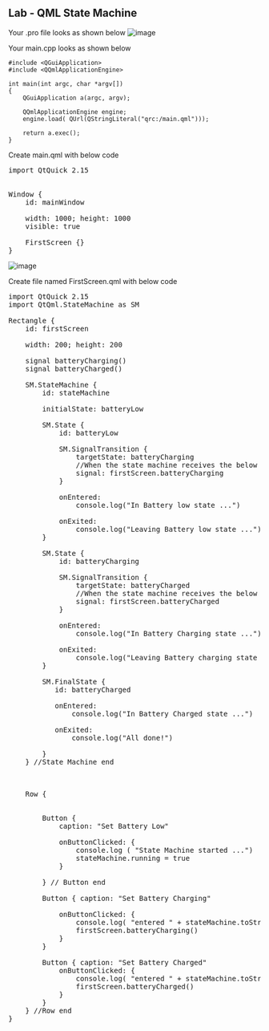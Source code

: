 ## Lab - QML State Machine

Your .pro file looks as shown below
![image](https://github.com/tektutor/qt-dec-2023/assets/12674043/35b44281-41f9-499f-b146-564da0072eca)

Your main.cpp looks as shown below
```
#include <QGuiApplication>
#include <QQmlApplicationEngine>

int main(int argc, char *argv[])
{
    QGuiApplication a(argc, argv);

    QQmlApplicationEngine engine;
    engine.load( QUrl(QStringLiteral("qrc:/main.qml")));

    return a.exec();
}
```

Create main.qml with below code
<pre>
import QtQuick 2.15


Window {
    id: mainWindow

    width: 1000; height: 1000
    visible: true

    FirstScreen {}
}  
</pre>
![image](https://github.com/tektutor/qt-dec-2023/assets/12674043/c5791d60-e751-43a9-9ae5-ecda8e40e78c)

Create file named FirstScreen.qml with below code
<pre>
import QtQuick 2.15
import QtQml.StateMachine as SM

Rectangle {
    id: firstScreen

    width: 200; height: 200

    signal batteryCharging()
    signal batteryCharged()

    SM.StateMachine {
        id: stateMachine

        initialState: batteryLow

        SM.State {
            id: batteryLow

            SM.SignalTransition {
                targetState: batteryCharging
                //When the state machine receives the below signal it moves to batteryCharging state
                signal: firstScreen.batteryCharging
            }

            onEntered:
                console.log("In Battery low state ...")

            onExited:
                console.log("Leaving Battery low state ...")
        }

        SM.State {
            id: batteryCharging

            SM.SignalTransition {
                targetState: batteryCharged
                //When the state machine receives the below signal, it moves to batteryCharged state
                signal: firstScreen.batteryCharged
            }

            onEntered:
                console.log("In Battery Charging state ...")

            onExited:
                console.log("Leaving Battery charging state ...")
        }

        SM.FinalState {
           id: batteryCharged

           onEntered:
               console.log("In Battery Charged state ...")

           onExited:
               console.log("All done!")

        }
    } //State Machine end



    Row {


        Button {
            caption: "Set Battery Low"

            onButtonClicked: {
                console.log ( "State Machine started ...")
                stateMachine.running = true
            }

        } // Button end

        Button { caption: "Set Battery Charging"

            onButtonClicked: {
                console.log( "entered " + stateMachine.toString() )
                firstScreen.batteryCharging()
            }
        }

        Button { caption: "Set Battery Charged"
            onButtonClicked: {
                console.log( "entered " + stateMachine.toString() )
                firstScreen.batteryCharged()
            }
        }
    } //Row end
}  
</pre>
